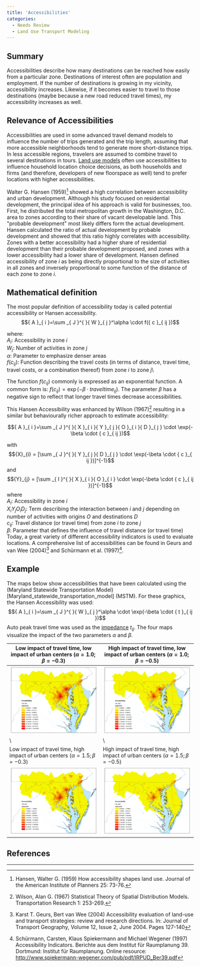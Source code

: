 ```yaml
---
title: 'Accessibilities'
categories:
  - Needs Review
  - Land Use Transport Modeling
---
```


## Summary

Accessibilities describe how many destinations can be reached how easily from a particular zone. Destinations of interest often are population and employment. If the number of destinations is growing in my vicinity, accessibility increases. Likewise, if it becomes easier to travel to those destinations (maybe because a new road reduced travel times), my accessibility increases as well.

## Relevance of Accessibilities

Accessibilities are used in some advanced travel demand models to influence the number of trips generated and the trip length, assuming that more accessible neighborhoods tend to generate more short-distance trips. In less accessible regions, travelers are assumed to combine travel to several destinations in tours. [Land use models](Land_use_transport_modeling) often use accessibilities to influence household location choice decisions, as both households and firms (and therefore, developers of new floorspace as well) tend to prefer locations with higher accessibilities.

Walter G. Hansen (1959)[^1] showed a high correlation between accessibility and urban development. Although his study focused on residential development, the principal idea of his approach is valid for businesses, too. First, he distributed the total metropolitan growth in the Washington, D.C. area to zones according to their share of vacant developable land. This "probable development" most likely differs form the actual development. Hansen calculated the ratio of actual development by probable development and showed that this ratio highly correlates with accessibility. Zones with a better accessibility had a higher share of residential development than their probable development proposed, and zones with a lower accessibility had a lower share of development. Hansen defined accessibility of zone _i_ as being directly proportional to the size of activities in all zones and inversely proportional to some function of the distance of each zone to zone _i_.

## Mathematical definition

The most popular definition of accessibility today is called potential accessibility or Hansen accessibility.
$${ A }_{ i }=\sum _{ J }^{ }{ W }_{ j }^\alpha \cdot f({ c }_{ ij })$$

where:\
${ A }_{ i }$: Accessibility in zone _i_\
${ W }_{ j }$: Number of activities in zone _j_\
$\alpha$: Parameter to emphasize denser areas\
$f({ c }_{ ij })$: Function describing the travel costs (in terms of distance, travel time, travel costs, or a combination thereof) from zone _i_ to zone _j_\

The function $f({ c }_{ ij })$ commonly is expressed as an exponential function. A common form is:
$f({ c }_{ ij }) = \exp(-\beta \cdot {traveltime}_{ij})$. The parameter $\beta$ has a negative sign to reflect that longer travel times decrease accessibilities.

This Hansen Accessibility was enhanced by Wilson (1967)[^2] resulting in a similar but behaviourally richer approach to estimate accessibility:

$${ A }_{ i }=\sum _{ J }^{ }{ X }_{ i }{ Y }_{ j }{ O }_{ i }{ D }_{ j } \cdot \exp(-\beta \cdot { c }_{ ij })$$

with $${X}_{i} = [\sum _{ J }^{ }{ Y }_{ j }{ D }_{ j } \cdot \exp(-\beta \cdot { c }_{ ij })]^{-1}$$
and $${Y}_{j} = [\sum _{ I }^{ }{ X }_{ i }{ O }_{ i } \cdot \exp(-\beta \cdot { c }_{ ij })]^{-1}$$
where\
${ A }_{ i }$: Accessibility in zone _i_\
${ X }_{ i }{ Y }_{ j }{ O }_{ i }{ D }_{ j }$: Term describing the interaction between _i_ and _j_ depending on number of
activities with origins _O_ and destinations _D_\
${ c }_{ ij }$: Travel distance (or travel time) from zone _i_ to zone _j_\
$\beta$: Parameter that defines the influence of travel distance (or travel time)\
Today, a great variety of different accessibility indicators is used to evaluate locations. A comprehensive list of accessibilities can be found in Geurs and van Wee (2004)[^3] and Schürmann et al. (1997)[^4].

## Example

The maps below show accessibilities that have been calculated using the (Maryland Statewide Transportation Model)[Maryland_statewide_transportation_model] (MSTM). For these graphics, the Hansen Accessibility was used:
$${ A }_{ i }=\sum _{ J }^{ }{ W }_{ j }^\alpha \cdot \exp(-\beta \cdot { t }_{ ij })$$
Auto peak travel time was used as the [impedance](Impedance) ${ t }_{ ij }$.
The four maps visualize the impact of the two parameters $\alpha$ and $\beta$.


| Low impact of travel time, low impact of urban centers $(\alpha = 1.0; \beta = -0.3)$ | High impact of travel time, low impact of urban centers $(\alpha = 1.0; \beta = -0.5)$ |
| --- | --- |
| ![](Accessibilities1.png 'Accessibilities1.png') | ![](Accessibilities2.png 'accessibilities2.png') |
| \ | \ |
| Low impact of travel time, high impact of urban centers $(\alpha = 1.5; \beta = -0.3)$ | High impact of travel time, high impact of urban centers $(\alpha = 1.5; \beta = -0.5)$ |
| ![](Accessibilities4.png 'Accessibilities4.png') | ![](Accessibilities5.png 'accessibilities5.png') |

## References

---

[^1]: Hansen, Walter G. (1959) How accessibility shapes land use. Journal of the American Institute of Planners 25: 73-76.
[^2]: Wilson, Alan G. (1967) Statistical Theory of Spatial Distribution Models. Transportation Research 1: 253-269.
[^3]: Karst T. Geurs, Bert van Wee (2004) Accessibility evaluation of land-use and transport strategies: review and research directions. In: Journal of Transport Geography, Volume 12, Issue 2, June 2004. Pages 127-140
[^4]: Schürmann, Carsten, Klaus Spiekermann and Michael Wegener (1997) Accessibility Indicators. Berichte aus dem Institut für Raumplanung 39. Dortmund: Institut für Raumplanung. Online resource: <http://www.spiekermann-wegener.com/pub/pdf/IRPUD_Ber39.pdf>
